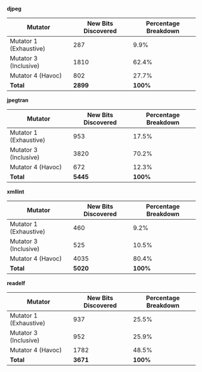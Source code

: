 **djpeg**

| Mutator               | New Bits Discovered | Percentage Breakdown |
|-----------------------|---------------------|-----------------------|
| Mutator 1 (Exhaustive)| 287                 | 9.9%                  |
| Mutator 3 (Inclusive) | 1810                | 62.4%                 |
| Mutator 4 (Havoc)     | 802                 | 27.7%                 |
| **Total**             | **2899**            | **100%**              |

**jpegtran**

| Mutator               | New Bits Discovered | Percentage Breakdown |
|-----------------------|---------------------|-----------------------|
| Mutator 1 (Exhaustive)| 953                 | 17.5%                 |
| Mutator 3 (Inclusive) | 3820                | 70.2%                 |
| Mutator 4 (Havoc)     | 672                 | 12.3%                 |
| **Total**             | **5445**            | **100%**              |

**xmllint**

| Mutator               | New Bits Discovered | Percentage Breakdown |
|-----------------------|---------------------|-----------------------|
| Mutator 1 (Exhaustive)| 460                 | 9.2%                  |
| Mutator 3 (Inclusive) | 525                 | 10.5%                 |
| Mutator 4 (Havoc)     | 4035                | 80.4%                 |
| **Total**             | **5020**            | **100%**              |

**readelf**

| Mutator               | New Bits Discovered | Percentage Breakdown |
|-----------------------|---------------------|-----------------------|
| Mutator 1 (Exhaustive)| 937                 | 25.5%                 |
| Mutator 3 (Inclusive) | 952                 | 25.9%                 |
| Mutator 4 (Havoc)     | 1782                | 48.5%                 |
| **Total**             | **3671**            | **100%**              |
